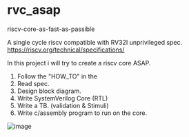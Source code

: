 # rvc_asap
riscv-core-as-fast-as-passible

A single cycle riscv compatible with RV32I unprivileged spec.  
https://riscv.org/technical/specifications/


In this project i will try to create a riscv core ASAP.
1. Follow the "HOW_TO" in the 
2. Read spec.
3. Design block diagram.
4. Write SystemVerilog Core (RTL)
5. Write a TB. (validation & Stimuli)
6. Write c/assembly  program to run on the core.

![image](https://user-images.githubusercontent.com/81047407/144105078-72bd7baa-60a2-4b69-9d82-fe7698a0cf07.png)
